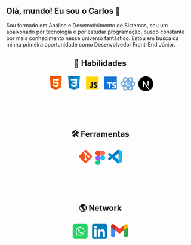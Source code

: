 ## Olá, mundo! Eu sou o Carlos 👋


Sou formado em Análise e Desenvolvimento de Sistemas, sou um apaixonado por tecnologia e por estudar programação, busco constante por mais conhecimento nesse universo fantástico. Estou em busca da minha primeira oportunidade como Desenvolvedor Front-End Júnior.

<h2 align="center">
🎯 Habilidades
</h2>

<div align="center">
<img src="https://github.com/linscarlos/linscarlos/blob/main/assets/html-5.svg" width="45px" />
<img src="https://github.com/linscarlos/linscarlos/blob/main/assets/css3.svg" width="45px" />
<img src="https://github.com/linscarlos/linscarlos/blob/main/assets/javascript.svg" width="45px" />
<img src="https://github.com/linscarlos/linscarlos/blob/main/assets/typescript.svg" height="45px" />
<img src="https://github.com/linscarlos/linscarlos/blob/main/assets/react.svg" height="40px" />&nbsp;
<img src="https://github.com/linscarlos/linscarlos/blob/main/assets/next-js.svg" height="40px" />
</div>

<br>
<br>
<br>
<br>
<h2 align="center">
🛠 Ferramentas
</h2>

<div align="center">
<img src="https://github.com/linscarlos/linscarlos/blob/main/assets/git.svg" width="45px" />
<img src="https://github.com/linscarlos/linscarlos/blob/main/assets/figma.svg" height="38px" />
<img src="https://github.com/linscarlos/linscarlos/blob/main/assets/vscode.svg" width="45px" />
</div>

<br>
<br>
<br>
<br>
<h2 align="center">
🌎 Network
</h2>

<div align="center">
<a target="_blank" href="https://api.whatsapp.com/send?phone=558299976243"><img src="https://github.com/linscarlos/linscarlos/blob/main/assets/whatsapp.svg" height="40px" /></a>&nbsp;&nbsp;
<a target="_blank" href="https://www.linkedin.com/in/lins-carlos"><img src="https://github.com/linscarlos/linscarlos/blob/main/assets/linkedin.svg" height="40px" /></a>&nbsp;&nbsp;
<a target="_blank" href="mailto:carloslinsdev@gmail.com"><img src="https://github.com/linscarlos/linscarlos/blob/main/assets/gmail.svg" height="45px" /></a>
</div>

